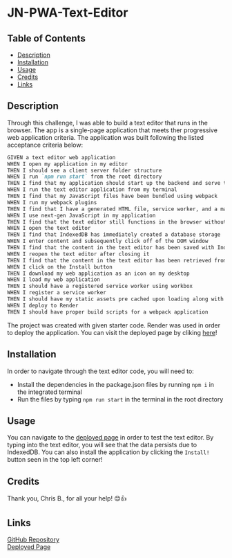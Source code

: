 # JN-PWA-Text-Editor


## Table of Contents
- [Description](#description)
- [Installation](#installation)
- [Usage](#usage)
- [Credits](#credits)
- [Links](#links)


## Description

Through this challenge, I was able to build a text editor that runs in the browser. The app is a single-page application that meets ther progressive web application criteria. The application was built following the listed acceptance criteria below: 

```md
GIVEN a text editor web application
WHEN I open my application in my editor
THEN I should see a client server folder structure
WHEN I run `npm run start` from the root directory
THEN I find that my application should start up the backend and serve the client
WHEN I run the text editor application from my terminal
THEN I find that my JavaScript files have been bundled using webpack
WHEN I run my webpack plugins
THEN I find that I have a generated HTML file, service worker, and a manifest file
WHEN I use next-gen JavaScript in my application
THEN I find that the text editor still functions in the browser without errors
WHEN I open the text editor
THEN I find that IndexedDB has immediately created a database storage
WHEN I enter content and subsequently click off of the DOM window
THEN I find that the content in the text editor has been saved with IndexedDB
WHEN I reopen the text editor after closing it
THEN I find that the content in the text editor has been retrieved from our IndexedDB
WHEN I click on the Install button
THEN I download my web application as an icon on my desktop
WHEN I load my web application
THEN I should have a registered service worker using workbox
WHEN I register a service worker
THEN I should have my static assets pre cached upon loading along with subsequent pages and static assets
WHEN I deploy to Render
THEN I should have proper build scripts for a webpack application
```

The project was created with given starter code. Render was used in order to deploy the application. You can visit the deployed page by cliking [here](#links)!



## Installation

In order to navigate through the text editor code, you will need to:
- Install the dependencies in the package.json files by running ```npm i``` in the integrated terminal <br> 
- Run the files by typing ```npm run start``` in the terminal in the root directory <br>


## Usage

You can navigate to the [deployed page](#links) in order to test the text editor. By typing into the text editor, you will see that the data persists due to IndexedDB. You can also install the application by clicking the ```Install!``` button seen in the top left corner!


## Credits

Thank you, Chris B., for all your help! 😊👍


## Links
[GitHub Repository](https://github.com/jkimys2/JN-PWA-Text-Editor) <br>
[Deployed Page](https://jn-pwa-text-editor.onrender.com/)